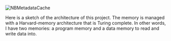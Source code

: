 
![NBMetadataCache](https://github.com/user-attachments/assets/d056cc42-88aa-4ec7-8553-49ea5ca7092b)

Here is a sketch of the architecture of this project. The memory is managed with a Harvard-memory architecture that is Turing complete. In other words, I have two memories: a program memory and a data memory to read and write data into. 


